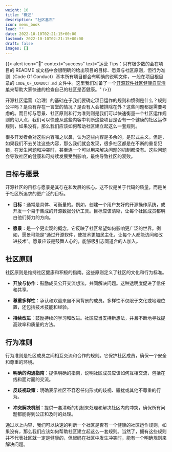 ```yaml
---
weight: 10
title: "概述"
description: "社区基石"
icon: menu_book
lead: ""
date: 2022-10-10T02:21:15+00:00
lastmod: 2022-10-10T02:21:15+00:00
draft: false
images: []
---
```


{{< alert icon="📌" context="success" text="运营 Tips：只有极少数的会在项目的 README 或文档中会很明确的给出项目的目标、愿景与社区原则，但行为准则（Code Of Conduct）基本所有项目都会有明确的说明文件，一般在项目根目录的 `CODE_OF_CONDUCT.md` 文件中。这里我们准备了一个[开源软件社区健康自查清单](https://github.com/sunny0826/community-template)来帮助大家快速的检查自己的社区是否健康。" />}}
<!-- > 运营 Tips 📌：只有极少数的会在项目的 README 或文档中会很明确的给出项目的目标、愿景与社区原则，但行为准则（Code Of Conduct）基本所有项目都会有明确的说明文件，一般在项目根目录的 `CODE_OF_CONDUCT.md` 文件中。这里我们准备了一个[开源软件社区健康自查清单](https://github.com/sunny0826/community-template)来帮助大家快速的检查自己的社区是否健康。 -->

开源社区运营（治理）的基础在于我们要确定项目运作的规则和惯例是什么？规则公平吗？是否有存在一言堂的情况？是否有人会被排除在外？这些问题都是需要考虑的。而目标与愿景、社区原则和行为准则则是我们可以快速衡量一个社区运作规则的切入点，我们可以快速从这些内容中判断这些项目是否有一个健康的社区运作规则，如果没有，那么我们应该如何帮助社区建立起这么一套规则。

很多开发者会对这些内容嗤之以鼻，认为这些内容是多余的，是形式主义。但是，如果我们不去关注这些内容，那么我们就会发现，很多社区都是在不断的重复犯错，在发生问题和冲突时，甚至连一个可以用来解决问题的机制都没有。这些问题会导致社区的健康和可持续发展受到影响，最终导致社区的衰败。

## 目标与愿景

开源社区的目标与愿景是其存在和发展的核心。这不仅是关于代码的质量，而是关于社区所追求的更广泛的目标。

- **目标**：通常是具体、可衡量的。例如，创建一个用户友好的开源操作系统，或开发一个易于集成的开源数据分析工具。目标应该清晰，让每个社区成员都明白他们努力的方向。

- **愿景**：是一个更宏观的概念，它反映了社区希望如何影响更广泛的世界。例如，愿景可能是“通过开源软件，使技术更加民主化，让每个人都能访问和改进技术”。愿景应该是鼓舞人心的，能够吸引志同道合的人加入。

## 社区原则

社区原则是维持社区健康和积极的指南。这些原则定义了社区的文化和行为标准。

- **开放与协作**：鼓励成员公开交流想法，共同解决问题。这种透明度促进了信任和共享。

- **尊重多样性**：承认和欢迎来自不同背景的成员。多样性不仅限于文化或地理位置，还包括技术技能和经验。

- **持续改进**：鼓励持续的学习和改进。社区应当支持新想法，并且不断地寻找提高效率和质量的方法。

## 行为准则

行为准则是社区成员之间相互交流和合作的规则。它保护社区成员，确保一个安全和尊重的环境。

- **明确的沟通指南**：提供明确的指南，说明社区成员应该如何互相交流，包括在线和面对面的交流。

- **反歧视政策**：明确表示社区不容忍任何形式的歧视、骚扰或其他不尊重的行为。

- **冲突解决机制**：提供一套清晰的机制来处理和解决社区内的冲突，确保所有问题都能得到公正和及时的处理。

通过以上内容，我们可以快速的判断一个社区是否有一个健康的社区运作规则，如果没有，那么我们应该如何帮助社区建立起这么一套规则。当然了，拥有这些规则并不代表社区就一定是健康的，但起码在社区中发生冲突时，能有一个明确规则来解决问题。

<!-- [下一页 (目标与愿景)](./1-1-goals-and-vsion.md) -->
